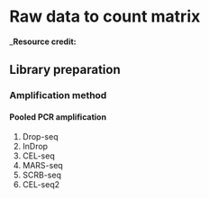 # Raw data to count matrix 
_**Resource credit:**
## Library preparation
### Amplification method
#### Pooled PCR amplification
1. Drop-seq
2. InDrop
3. CEL-seq
4. MARS-seq
5. SCRB-seq
6. CEL-seq2
